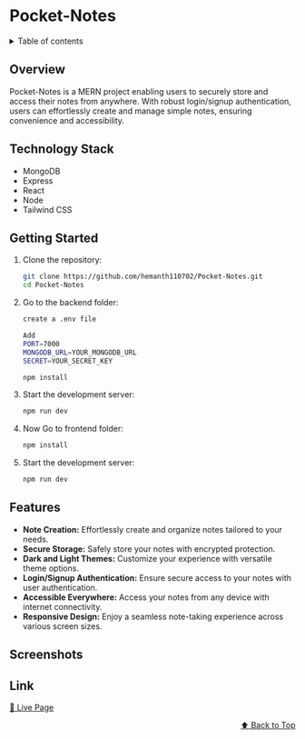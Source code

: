<div id="top"></div>

# Pocket-Notes

<details>
<summary>Table of contents</summary>

- [Overview](#overview)
- [Technology Stack](#technology-stack)
- [Getting Started](#getting-started)
- [Features](#features)
- [Screenshots](#screenshots)
- [Link](#link)

</details>

## Overview

Pocket-Notes is a MERN project enabling users to securely store and access their notes from anywhere. With robust login/signup authentication, users can effortlessly create and manage simple notes, ensuring convenience and accessibility.

## Technology Stack

- MongoDB
- Express
- React
- Node
- Tailwind CSS

## Getting Started

1. Clone the repository:

   ```bash
   git clone https://github.com/hemanth110702/Pocket-Notes.git
   cd Pocket-Notes

   ```

2. Go to the backend folder:

   ```bash
   create a .env file

   Add
   PORT=7000
   MONGODB_URL=YOUR_MONGODB_URL
   SECRET=YOUR_SECRET_KEY

   npm install
   ```

3. Start the development server:
   ```bash
   npm run dev
   ```
4. Now Go to frontend folder:
   ```bash
   npm install
   ```

5. Start the development server:
   ```bash
   npm run dev
   ```

## Features

- **Note Creation:** Effortlessly create and organize notes tailored to your needs.
- **Secure Storage:** Safely store your notes with encrypted protection.
- **Dark and Light Themes:** Customize your experience with versatile theme options.
- **Login/Signup Authentication:** Ensure secure access to your notes with user authentication.
- **Accessible Everywhere:** Access your notes from any device with internet connectivity.
- **Responsive Design:** Enjoy a seamless note-taking experience across various screen sizes.

## Screenshots

<!-- <table>
    <tr>
        <th>Desktop View</th>
        <th>Mobile View</th>
    </tr>
    <tr>
      <td colspan="3" style="text-align: left;font-weight: bold;">Home</td>
    </tr>
    <tr>
        <td>
            <img src="https://github.com/hemanth110702/GameStash/assets/89832451/f64c3486-94b6-4438-a225-b00c855dd38f" width="100%" title="Desktop view - Home"/>
        </td>
        <td>
            <img src="https://github.com/hemanth110702/GameStash/assets/89832451/3be65b33-25d6-4a26-a29d-ffdeaaec279e" width="100%" title="Mobile view - Home"/>
        </td>
    </tr>
    <tr>
      <td colspan="3" style="text-align: left;font-weight: bold;">My Games</td>
    </tr>
    <tr>
        <td>
            <img src="https://github.com/hemanth110702/GameStash/assets/89832451/be8311fa-8a60-4092-9109-5f3b206d299c" width="100%" title="Desktop view - MyGames"/>
        </td>
        <td>
            <img src="https://github.com/hemanth110702/GameStash/assets/89832451/13420c04-f6a8-4802-be77-a88b155ee6b5" width="100%" title="Mobile view - MyGames"/>
        </td>
    </tr>
    <tr>
      <td colspan="3" style="text-align: left;font-weight: bold;">Game Info</td>
    </tr>
    <tr>
        <td>
            <img src="https://github.com/hemanth110702/GameStash/assets/89832451/db91fae3-130d-4cf1-865f-932fda439bac" width="100%" title="Desktop view - Game Info"/>
        </td>
        <td>
            <img src="https://github.com/hemanth110702/GameStash/assets/89832451/98b8c2da-1649-4b2c-aa40-666f45bd97a2" width="100%" title="Mobile view - Game Info"/>
        </td>
    </tr>
    <tr>
      <td colspan="3" style="text-align: left;font-weight: bold;">Game Info - video, photos</td>
    </tr>
    <tr>
        <td>
            <img src="https://github.com/hemanth110702/GameStash/assets/89832451/db91fae3-130d-4cf1-865f-932fda439bac" width="100%" title="Desktop view - Game Info"/>
        </td>
        <td>
            <img src="https://github.com/hemanth110702/GameStash/assets/89832451/dfe79e92-c5cc-4872-b4dd-deaa17c7d6a8" width="100%" title="Mobile view - Game Info"/>
        </td>
    </tr> 
    <tr>
      <td colspan="3" style="text-align: left;font-weight: bold;">Light theme</td>
    </tr>
    <tr>
        <td>
            <img src="https://github.com/hemanth110702/GameStash/assets/89832451/18cda281-7f90-4244-93ab-9689f451b20f" width="100%" title="Desktop view - Light theme"/>
        </td>
        <td>
            <img src="https://github.com/hemanth110702/GameStash/assets/89832451/b8163ab7-60da-4aa4-b7dd-45c3f01b0d68" width="100%" title="Mobile view - Light theme"/>
        </td>
    </tr> 
</table> -->

## Link

[🚀 Live Page](https://pocket-notes-ui.vercel.app/)

<p align="right"><a href="#top">⬆️ Back to Top</a></p>
